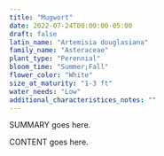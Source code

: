 ```yaml
---
title: "Mugwort"
date: 2022-07-24T00:00:00-05:00
draft: false
latin_name: "Artemisia douglasiana"
family_name: "Asteraceae"
plant_type: "Perennial"
bloom_time: "Summer;Fall"
flower_color: "White"
size_at_maturity: "1-3 ft"
water_needs: "Low"
additional_characteristices_notes: ""
---
```


SUMMARY goes here.

<!--more-->

CONTENT goes here.